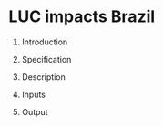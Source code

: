 # LUC impacts Brazil

1. Introduction


2. Specification


3. Description


4. Inputs


5. Output


